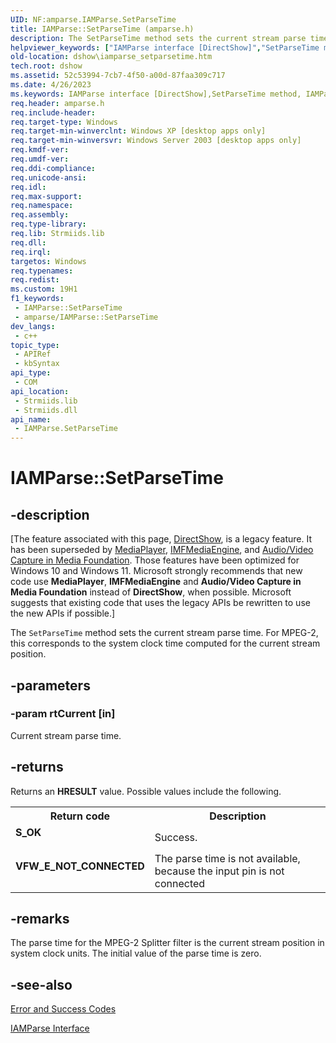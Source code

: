 ```yaml
---
UID: NF:amparse.IAMParse.SetParseTime
title: IAMParse::SetParseTime (amparse.h)
description: The SetParseTime method sets the current stream parse time. For MPEG-2, this corresponds to the system clock time computed for the current stream position.
helpviewer_keywords: ["IAMParse interface [DirectShow]","SetParseTime method","IAMParse.SetParseTime","IAMParse::SetParseTime","IAMParseSetParseTime","SetParseTime","SetParseTime method [DirectShow]","SetParseTime method [DirectShow]","IAMParse interface","amparse/IAMParse::SetParseTime","dshow.iamparse_setparsetime"]
old-location: dshow\iamparse_setparsetime.htm
tech.root: dshow
ms.assetid: 52c53994-7cb7-4f50-a00d-87faa309c717
ms.date: 4/26/2023
ms.keywords: IAMParse interface [DirectShow],SetParseTime method, IAMParse.SetParseTime, IAMParse::SetParseTime, IAMParseSetParseTime, SetParseTime, SetParseTime method [DirectShow], SetParseTime method [DirectShow],IAMParse interface, amparse/IAMParse::SetParseTime, dshow.iamparse_setparsetime
req.header: amparse.h
req.include-header: 
req.target-type: Windows
req.target-min-winverclnt: Windows XP [desktop apps only]
req.target-min-winversvr: Windows Server 2003 [desktop apps only]
req.kmdf-ver: 
req.umdf-ver: 
req.ddi-compliance: 
req.unicode-ansi: 
req.idl: 
req.max-support: 
req.namespace: 
req.assembly: 
req.type-library: 
req.lib: Strmiids.lib
req.dll: 
req.irql: 
targetos: Windows
req.typenames: 
req.redist: 
ms.custom: 19H1
f1_keywords:
 - IAMParse::SetParseTime
 - amparse/IAMParse::SetParseTime
dev_langs:
 - c++
topic_type:
 - APIRef
 - kbSyntax
api_type:
 - COM
api_location:
 - Strmiids.lib
 - Strmiids.dll
api_name:
 - IAMParse.SetParseTime
---
```


# IAMParse::SetParseTime


## -description

\[The feature associated with this page, [DirectShow](/windows/win32/directshow/directshow), is a legacy feature. It has been superseded by [MediaPlayer](/uwp/api/Windows.Media.Playback.MediaPlayer), [IMFMediaEngine](/windows/win32/api/mfmediaengine/nn-mfmediaengine-imfmediaengine), and [Audio/Video Capture in Media Foundation](windows/win32/medfound/audio-video-capture-in-media-foundation). Those features have been optimized for Windows 10 and Windows 11. Microsoft strongly recommends that new code use **MediaPlayer**, **IMFMediaEngine** and **Audio/Video Capture in Media Foundation** instead of **DirectShow**, when possible. Microsoft suggests that existing code that uses the legacy APIs be rewritten to use the new APIs if possible.\]

The <code>SetParseTime</code> method sets the current stream parse time. For MPEG-2, this corresponds to the system clock time computed for the current stream position.

## -parameters

### -param rtCurrent [in]

Current stream parse time.

## -returns

Returns an <b>HRESULT</b> value. Possible values include the following.

<table>
<tr>
<th>Return code</th>
<th>Description</th>
</tr>
<tr>
<td width="40%">
<dl>
<dt><b>S_OK</b></dt>
</dl>
</td>
<td width="60%">
Success.

</td>
</tr>
<tr>
<td width="40%">
<dl>
<dt><b>VFW_E_NOT_CONNECTED</b></dt>
</dl>
</td>
<td width="60%">
The parse time is not available, because the input pin is not connected

</td>
</tr>
</table>

## -remarks

The parse time for the MPEG-2 Splitter filter is the current stream position in system clock units. The initial value of the parse time is zero.

## -see-also

<a href="/windows/desktop/DirectShow/error-and-success-codes">Error and Success Codes</a>



<a href="/windows/desktop/api/amparse/nn-amparse-iamparse">IAMParse Interface</a>